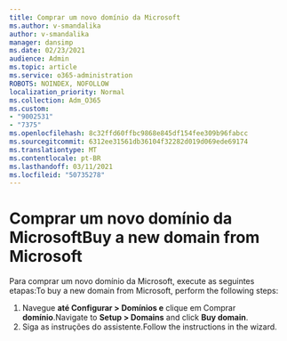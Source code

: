 ```yaml
---
title: Comprar um novo domínio da Microsoft
ms.author: v-smandalika
author: v-smandalika
manager: dansimp
ms.date: 02/23/2021
audience: Admin
ms.topic: article
ms.service: o365-administration
ROBOTS: NOINDEX, NOFOLLOW
localization_priority: Normal
ms.collection: Adm_O365
ms.custom:
- "9002531"
- "7375"
ms.openlocfilehash: 8c32ffd60ffbc9868e845df154fee309b96fabcc
ms.sourcegitcommit: 6312ee31561db36104f32282d019d069ede69174
ms.translationtype: MT
ms.contentlocale: pt-BR
ms.lasthandoff: 03/11/2021
ms.locfileid: "50735278"
---
```

# <a name="buy-a-new-domain-from-microsoft"></a><span data-ttu-id="2590a-102">Comprar um novo domínio da Microsoft</span><span class="sxs-lookup"><span data-stu-id="2590a-102">Buy a new domain from Microsoft</span></span>

<span data-ttu-id="2590a-103">Para comprar um novo domínio da Microsoft, execute as seguintes etapas:</span><span class="sxs-lookup"><span data-stu-id="2590a-103">To buy a new domain from Microsoft, perform the following steps:</span></span>

1. <span data-ttu-id="2590a-104">Navegue **até Configurar > Domínios e** clique em Comprar **domínio**.</span><span class="sxs-lookup"><span data-stu-id="2590a-104">Navigate to **Setup > Domains** and click **Buy domain**.</span></span> 
2. <span data-ttu-id="2590a-105">Siga as instruções do assistente.</span><span class="sxs-lookup"><span data-stu-id="2590a-105">Follow the instructions in the wizard.</span></span>
